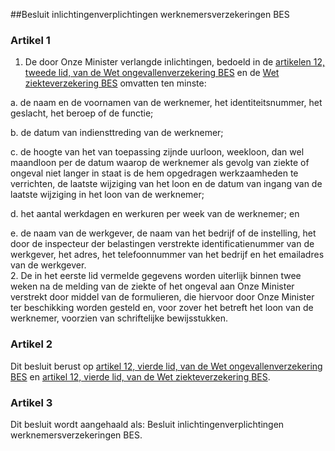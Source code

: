 <meta http-equiv='Content-Type' content='text/html; charset=utf-8' />

##Besluit inlichtingenverplichtingen werknemersverzekeringen BES

### Artikel  1  

1.  De door Onze Minister verlangde inlichtingen, bedoeld in de [artikelen 12, tweede lid, van de Wet ongevallenverzekering BES](../../../../../../wet-BES/wet/ongevallenverzekering/bes/BWBR0028497/README.md) en de [Wet ziekteverzekering BES](../../../../../../wet-BES/wet/ziekteverzekering/bes/BWBR0028728/README.md) omvatten ten minste: 

a. de naam en de voornamen van de werknemer, het identiteitsnummer, het geslacht, het beroep of de functie;  

b. de datum van indiensttreding van de werknemer;  

c. de hoogte van het van toepassing zijnde uurloon, weekloon, dan wel maandloon per de datum waarop de werknemer als gevolg van ziekte of ongeval niet langer in staat is de hem opgedragen werkzaamheden te verrichten, de laatste wijziging van het loon en de datum van ingang van de laatste wijziging in het loon van de werknemer;  

d. het aantal werkdagen en werkuren per week van de werknemer; en  

e. de naam van de werkgever, de naam van het bedrijf of de instelling, het door de inspecteur der belastingen verstrekte identificatienummer van de werkgever, het adres, het telefoonnummer van het bedrijf en het emailadres van de werkgever.     
2.  De in het eerste lid vermelde gegevens worden uiterlijk binnen twee weken na de melding van de ziekte of het ongeval aan Onze Minister verstrekt door middel van de formulieren, die hiervoor door Onze Minister ter beschikking worden gesteld en, voor zover het betreft het loon van de werknemer, voorzien van schriftelijke bewijsstukken.   

### Artikel  2  

Dit besluit berust op [artikel 12, vierde lid, van de Wet ongevallenverzekering BES](../../../../../../wet-BES/wet/ongevallenverzekering/bes/BWBR0028497/README.md) en [artikel 12, vierde lid, van de Wet ziekteverzekering BES](../../../../../../wet-BES/wet/ziekteverzekering/bes/BWBR0028728/README.md).  

### Artikel  3  

Dit besluit wordt aangehaald als: Besluit inlichtingenverplichtingen werknemersverzekeringen BES.  
